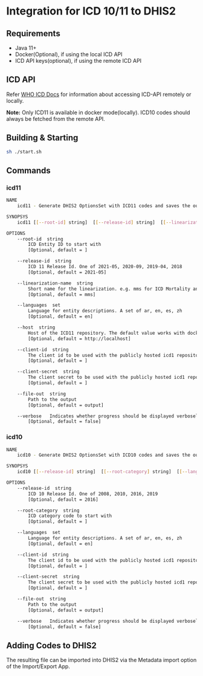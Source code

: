 # Integration for ICD 10/11 to DHIS2

## Requirements

* Java 11+
* Docker(Optional), if using the local ICD API
* ICD API keys(optional), if using the remote ICD API

## ICD API

Refer [WHO ICD Docs](https://icd.who.int/icdapi) for information about accessing ICD-API remotely or locally.

**Note:** Only ICD11 is available in docker mode(locally). ICD10 codes should always be fetched from the remote API.

## Building & Starting

```bash
sh ./start.sh
```

## Commands

### icd11

```bash
NAME
	icd11 - Generate DHIS2 OptionsSet with ICD11 codes and saves the output to a file

SYNOPSYS
	icd11 [[--root-id] string]  [[--release-id] string]  [[--linearization-name] string]  [[--languages] set]  [[--host] string]  [[--client-id] string]  [[--client-secret] string]  [[--file-out] string]  [--verbose]  

OPTIONS
	--root-id  string
		ICD Entity ID to start with
		[Optional, default = ]

	--release-id  string
		ICD 11 Release Id. One of 2021-05, 2020-09, 2019-04, 2018
		[Optional, default = 2021-05]

	--linearization-name  string
		Short name for the linearization. e.g. mms for ICD Mortality and Morbidity Statistics
		[Optional, default = mms]

	--languages  set
		Language for entity descriptions. A set of ar, en, es, zh
		[Optional, default = en]

	--host  string
		Host of the ICD11 repository. The default value works with docker approach
		[Optional, default = http://localhost]

	--client-id  string
		The client id to be used with the publicly hosted icd1 repository
		[Optional, default = ]

	--client-secret  string
		The client secret to be used with the publicly hosted icd1 repository
		[Optional, default = ]

	--file-out  string
		Path to the output
		[Optional, default = output]

	--verbose	Indicates whether progress should be displayed verbosely
		[Optional, default = false]
```

### icd10

```bash
NAME
	icd10 - Generate DHIS2 OptionsSet with ICD10 codes and saves the output to a file

SYNOPSYS
	icd10 [[--release-id] string]  [[--root-category] string]  [[--languages] set]  [[--client-id] string]  [[--client-secret] string]  [[--file-out] string]  [--verbose]  

OPTIONS
	--release-id  string
		ICD 10 Release Id. One of 2008, 2010, 2016, 2019
		[Optional, default = 2016]

	--root-category  string
		ICD category code to start with
		[Optional, default = ]

	--languages  set
		Language for entity descriptions. A set of ar, en, es, zh
		[Optional, default = en]

	--client-id  string
		The client id to be used with the publicly hosted icd1 repository
		[Optional, default = ]

	--client-secret  string
		The client secret to be used with the publicly hosted icd1 repository
		[Optional, default = ]

	--file-out  string
		Path to the output
		[Optional, default = output]

	--verbose	Indicates whether progress should be displayed verbosely
		[Optional, default = false]
```

## Adding Codes to DHIS2

The resulting file can be imported into DHIS2 via the Metadata import option of the Import/Export App.